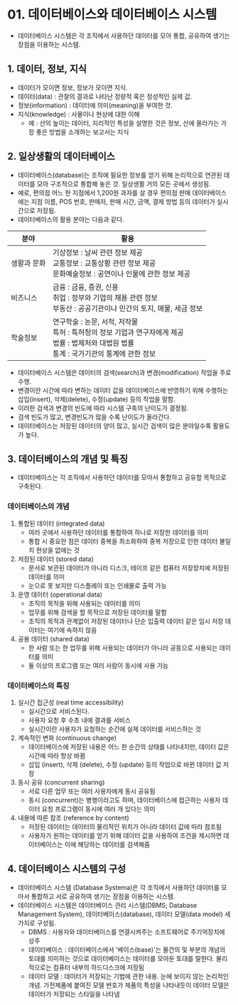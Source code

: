 # 01. 데이터베이스와 데이터베이스 시스템
- 데이터베이스 시스템은 각 조직에서 사용하던 데이터를 모아 통합, 공유하여 생기는 장점을 이용하는 시스템.

## 1. 데이터, 정보, 지식
- 데이터가 모이면 정보, 정보가 모이면 지식. 
- 데이터(data) : 관찰의 결과로 나타난 정량적 혹은 정성적인 실제 값.
- 정보(information) : 데이터에 의미(meaning)을 부여한 것.
- 지식(knowledge) : 사물이나 현상에 대한 이해
  - 예 : 산의 높이는 데이터, 지리적인 특성을 설명한 것은 정보, 산에 올라가는 가장 좋은 방법을 소개하는 보고서는 지식

## 2. 일상생활의 데이터베이스
- 데이터베이스(database)는 조직에 필요한 정보를 얻기 위해 논리적으로 연관된 데이터를 모아 구조적으로 통합해 놓은 것. 일상생활 거의 모든 곳에서 생성됨.
- 예로, 편의점 어느 한 지점에서 1,200원 과자를 살 경우 편의점 판매 데이터베이스에는 지점 이름, POS 번호, 판매자, 판매 시간, 금액, 결제 방법 등의 데이터가 실시간으로 저장됨.
- 데이터베이스의 활용 분야는 다음과 같다.

| 분야     | 활용                                                                                             |
|--------|------------------------------------------------------------------------------------------------|
| 생활과 문화 | 기상정보 : 날씨 관련 정보 제공<br/>교통정보 : 교통상황 관련 정보 제공<br/>문화예술정보 : 공연이나 인물에 관한 정보 제공                     |
| 비즈니스   | 금융 : 금융, 증권, 신용<br/>취업 : 정부와 기업의 채용 관련 정보<br/>부동산 : 공공기관이나 민간의 토지, 매물, 세금 정보                   |
| 학술정보   | 연구학술 : 논문, 서적, 저작물<br/>특허 : 특허청의 정보 기업과 연구자에게 제공<br/>법률 : 법제처와 대법원 법률<br/>통계 : 국가기관의 통계에 관한 정보 |

- 데이터베이스 시스템은 데이터의 검색(search)과 변경(modification) 작업을 주로 수행.
- 변경이란 시간에 따라 변하는 데이터 값을 데이터베이스에 반영하기 위해 수행하는 삽입(insert), 삭제(delete), 수정(update) 등의 작업을 말함.
- 이러한 검색과 변경의 빈도에 따라 시스템 구축의 난이도가 결정됨. 
- 검색 빈도가 많고, 변경빈도가 많을 수록 난이도가 올라간다.
- 데이터베이스는 저장된 데이터의 양이 많고, 실시간 검색이 많은 분야일수록 활용도가 높다.

## 3. 데이터베이스의 개념 및 특징
- 데이터베이스는 각 조직에서 사용하던 데이터를 모아서 통합하고 공유할 목적으로 구축된다.
### 데이터베이스의 개념
1. 통합된 데이터 (integrated data)
    - 여러 곳에서 사용하던 데이터를 통합하여 하나로 저장한 데이터를 의미
    - 통합 시 중요한 점은 데이터 중복을 최소화하여 중복 저장으로 인한 데이터 불일치 현상을 없애는 것
2. 저장된 데이터 (stored data)
   - 문서로 보관된 데이터가 아니라 디스크, 테이프 같은 컴퓨터 저장장치에 저장된 데이터를 의미
   - 눈으로 못 보지만 디스플레이 또는 인쇄물로 출력 가능
3. 운영 데이터 (operational data)
   - 조직의 목적을 위해 사용되는 데이터를 의미
   - 업무를 위해 검색을 할 목적으로 저장된 데이터를 말함
   - 조직의 목적과 관계없이 저장된 데이터나 단순 입출력 데이터 같은 임시 저장 데이터는 여기에 속하지 않음
4. 공용 데이터 (shared data)
   - 한 사람 또는 한 업무를 위해 사용되는 데이터가 아니라 공동으로 사용되는 데이터를 의미
   - 둘 이상의 프로그램 또는 여러 사람이 동시에 사용 가능

### 데이터베이스의 특징
1. 실시간 접근성 (real time accessibility)
   - 실시간으로 서비스된다.
   - 사용자 요청 후 수초 내에 결과를 서비스
   - 실시간이란 사용자가 요청하는 순간에 실제 데이터를 서비스하는 것
2. 계속적인 변화 (continuous change)
   - 데이터베이스에 저장된 내용은 어느 한 순간의 상태를 나타내지만, 데이터 값은 시간에 따라 항상 바뀜
   - 삽입 (insert), 삭제 (delete), 수정 (update) 등의 작업으로 바뀐 데이터 값 저장
3. 동시 공유 (concurrent sharing)
   - 서로 다른 업무 또는 여러 사용자에게 동시 공유됨
   - 동시 (concurrent)는 병행이라고도 하며, 데이터베이스에 접근하는 사용자 데이터 요청 프로그램이 동시에 여러 개 있다는 의미
4. 내용에 따른 참조 (reference by content)
   - 저장된 데이터는 데이터의 물리적인 위치가 아니라 데이터 값에 따라 참조됨
   - 사용자가 원하는 데이터를 얻기 위해 데이터 값을 사용하여 조건을 제시하면 데이터베이스는 이에 해당하는 데이터를 검색해줌

## 4. 데이터베이스 시스템의 구성
- 데이터베이스 시스템 (Database Systema)은 각 조직에서 사용하던 데이터를 모아서 통합하고 서로 공유하여 생기는 장점을 이용하는 시스템.
- 데이터베이스 시스템은 데이터베이스 관리 시스템(DBMS; Database Management System), 데이터베이스(database), 데이터 모델(data model) 세 가지로 구성됨.
  - DBMS : 사용자와 데이터베이스를 연결시켜주는 소프트웨어로 주기억장치에 상주
  - 데이터베이스 : 데이터베이스에서 '베이스(base)'는 물건의 및 부분의 개념의 토대를 의미하는 것으로 데이터베이스는 데이터를 모아둔 토대를 말한다. 물리적으로는 컴퓨터 내부의
    하드디스크에 저장됨
  - 데이터 모델 : 데이터가 저장되는 기법에 관한 내용. 눈에 보이지 않는 논리적인 개념. 가전제품에 붙여진 모델 번호가 제품의 특성을 나타내듯이 데이터 모델은 데이터가 저장되는 스타일을
    나타냄
